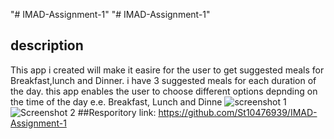 "# IMAD-Assignment-1" 
"# IMAD-Assignment-1" 
## description
This app i created will make it easire for the user to get suggested meals for Breakfast,lunch and Dinner. i have 3 suggested meals for each duration of the day. this app enables the user to choose different options depnding on the time of the day e.e. Breakfast, Lunch and Dinne
![screenshot 1](https://github.com/user-attachments/assets/fcd6e03e-2efd-4d58-9ebf-30fb7a310153)
![Screenshot 2](https://github.com/user-attachments/assets/8aa7cb0e-2602-45d9-b917-6415c40a245e)
##Resporitory link:
https://github.com/St10476939/IMAD-Assignment-1
